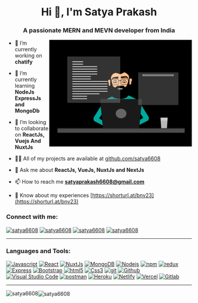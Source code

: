 <h1 align="center">Hi 👋, I'm Satya Prakash</h1>
<h3 align="center">A passionate MERN and MEVN developer from India</h3>

<img src="./thoughtworks.gif" height=290px align="right" />

- 🔭 I’m currently working on **chatify**

- 🌱 I’m currently learning **NodeJs ExpressJs and MongoDb**

- 👯 I’m looking to collaborate on **ReactJs, Vuejs And NuxtJs**

- 👨‍💻 All of my projects are available at [github.com/satya6608](github)

- 💬 Ask me about **ReactJs, VueJs, NuxtJs and NextJs**

- 📫 How to reach me **satyaprakash6608@gmail.com**

- 📄 Know about my experiences [https://shorturl.at/bnv23](https://shorturl.at/bnv23)
<h3 align="left">Connect with me:</h3>
<p align="left">
<a href="https://codepen.io/satya6608" target="blank"><img align="center" src="https://raw.githubusercontent.com/rahuldkjain/github-profile-readme-generator/master/src/images/icons/Social/codepen.svg" alt="satya6608" width="60" /></a>
<a href="https://twitter.com/satya6608" target="blank"><img align="center" src="https://raw.githubusercontent.com/rahuldkjain/github-profile-readme-generator/master/src/images/icons/Social/twitter.svg" alt="satya6608" width="60" /></a>
<a href="https://linkedin.com/in/satya6608" target="blank"><img align="center" src="https://raw.githubusercontent.com/rahuldkjain/github-profile-readme-generator/master/src/images/icons/Social/linked-in-alt.svg" alt="satya6608" width="60" /></a>
<a href="https://www.leetcode.com/satya6608" target="blank"><img align="center" src="https://raw.githubusercontent.com/rahuldkjain/github-profile-readme-generator/master/src/images/icons/Social/leet-code.svg" alt="satya6608" width="60" /></a>
</p>
<hr>
<h3 align="left">Languages and Tools:</h3>
<p align="left">
<a href="https://javascript.info/" target="_blank"><img alt="Javascript" src="https://img.shields.io/badge/JavaScript-323330?style=for-the-badge&logo=javascript&logoColor=F7DF1E"  height="25px"/></a>
<a href="https://react.dev/" target="_blank"><img alt="React" src="https://img.shields.io/badge/React-20232A?style=for-the-badge&logo=react&logoColor=61DAFB" height="25px"/></a>
<a href="https://nuxt.com/" target="_blank"><img alt="NuxtJs" src="https://img.shields.io/badge/-NuxtJs-green?style=flat-square&logo=nuxtjs" height="25px"/></a>
<a href="https://mongodb.com" target="_blank"><img alt="MongoDB" src="https://img.shields.io/badge/-MongoDB-13aa52?style=flat-square&logo=mongodb&logoColor=white"  height="25px"/></a>
<a href="nodejs.org" target="_blank"><img alt="Nodejs" src="https://img.shields.io/badge/-Nodejs-43853d?style=flat-square&logo=Node.js&logoColor=white"  height="25px"/></a>
<a href="npmjs.com" target="_blank"><img alt="npm" src="https://img.shields.io/badge/NPM-%23000000.svg?style=for-the-badge&logo=npm&logoColor=white" height="25px"/></a>
<a href="https://redux.js.org/" target="_blank"><img alt="redux" src="https://img.shields.io/badge/-Redux-764ABC?style=flat-square&logo=redux&logoColor=white" height="25px"/></a>
 <a href="https://expressjs.com/" target="_blank"><img alt="Express" src="https://img.shields.io/badge/express.js-%23404d59.svg?style=for-the-badge&logo=express&logoColor=%2361DAFB" height="25px"/></a>
<a href="https://getbootstrap.com" target="_blank"><img alt="Bootstrap" src="https://img.shields.io/badge/Bootstrap-563D7C?style=for-the-badge&logo=bootstrap&logoColor=white" height="25px"/></a>
<a href="https://html.com/document/" target="_blank"><img alt="html5" src="https://img.shields.io/badge/HTML5-E34F26?style=for-the-badge&logo=html5&logoColor=white" height="25px"/></a>
<a href="https://devdocs.io/css/" target="_blank"><img alt="Css3" src="https://img.shields.io/badge/CSS3-1572B6?style=for-the-badge&logo=css3&logoColor=white" height="25px"/></a>
<a href="https://git-scm.com/doc" target="_blank"><img alt="git" src="https://img.shields.io/badge/-Git-F05032?style=flat-square&logo=git&logoColor=white" height="25px"/></a>
 <a href="https://github.com" target="_blank"><img alt="Github" src="https://img.shields.io/badge/-GitHub-black?style=flat-square&logo=github" height="25px"/></a>
 <a href="https://code.visualstudio.com/" target="_blank"><img alt="Visual Studio Code" src="https://img.shields.io/badge/-Visual%20Studio%20Code-05122A?style=flat&logo=visual-studio-code&logoColor=007ACC" height="25px"/></a>
 <a href="https://www.postman.com/" target="_blank"><img alt="postman" src="https://img.shields.io/badge/-Postman-00C7B7?style=flat-square&logo=postman&logoColor=white" height="25px"/></a>
 <a href="https://www.heroku.com/" target="_blank"><img alt="Heroku" src="https://img.shields.io/badge/-Heroku-430098?style=flat-square&logo=heroku&logoColor=white" height="25px"/></a>
  <a href="https://www.netlify.com/" target="_blank"><img alt="Netlify" src="https://img.shields.io/badge/-Netlify-black?style=flat-square&logo=netlify" height="25px"/></a>
<a href="https://vercel.com/" target="_blank"><img alt="Vercel" src="https://img.shields.io/badge/-Vercel-black?style=flat-square&logo=vercel" height="25px"/></a>
<a href="https://about.gitlab.com/" target="_blank"><img alt="Gitlab" src="https://img.shields.io/badge/-Gitlab-black?style=flat-square&logo=gitlab" height="25px"/></a>
</p>
<hr>

<p><img align="left" src="https://github-readme-stats.vercel.app/api/top-langs/?username=satya6608&theme=default&show_icons=true&hide_border=true&layout=compact" alt="satya6608" /></p>
<p><img align="center" src="https://github-readme-streak-stats.herokuapp.com/?user=satya6608&theme=default&hide_border=true" alt="satya6608" /></p>


